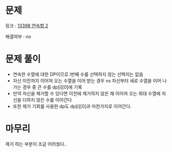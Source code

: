 # 문제
링크 : [13398 연속합 2](https://www.acmicpc.net/problem/문제번호)

해결여부 : no

# 문제 풀이
- 연속한 수열에 대한 DP이므로 i번째 수를 선택하지 않는 선택지는 없음
- 자신 이전까지 이어져 오는 수열을 이어 받는 경우 vs 자신부터 새로 수열을 이어 나가는 경우 중 큰 수를 dp[i][0]에 기록
- 만약 자신을 제거할 수 있다면 이전에 제거하지 않은 채 이어져 오는 최대 수열에 자신을 더하지 않은 수를 이어간다
- 또한 제거 기회를 사용한 dp도 dp[i][0]과 마찬가지로 이어간다.

# 마무리
제거 하는 부분이 조금 어려웠다..